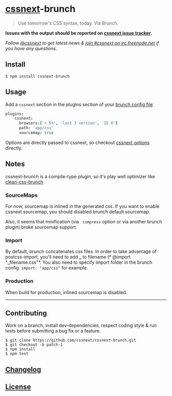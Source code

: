 # [cssnext](http://https://github.com/cssnext/cssnext)-brunch

> Use tomorrow's CSS syntax, today. Via Brunch.

**Issues with the output should be reported on [cssnext issue tracker](https://github.com/cssnext/cssnext/issues).**

_Follow [@cssnext](https://twitter.com/cssnext) to get latest news & [join #cssnext on irc.freenode.net](irc://irc.freenode.net/cssnext) if you have any questions._

## Install

    $ npm install cssnext-brunch

## Usage

Add a `cssnext` section in the plugins section of your [brunch config file](https://github.com/brunch/brunch/blob/stable/docs/config.md)

```coffeescript
plugins:
    cssnext:
      browsers:['> 5%', 'last 3 version', 'IE 8']
      path: 'app/css'
      sourcemap: true
```

Options are directly passed to cssnext, so checkout [cssnext options](https://github.com/cssnext/cssnext#nodejs-options) directly.

## Notes

cssnext-brunch is a compile-type plugin, so it's play well optimizer like [clean-css-brunch](https://github.com/brunch/clean-css-brunch)

### SourceMaps

For now, sourcemap is inlined in the generated css.
If you want to enable cssnext sourcemap, you should disabled brunch default sourcemap.

Also, it seems that minification (via `` compress`` option or via another brunch plugin) broke sourcemap support.

### Import

By default, brunch concatenates css files. In order to  take advantage of postcss-import, you'll need to add **_** to filename (* @import "_filename.css"*.
You also need to spécify import folder in the brunch config.
``import: "app/css"`` for example.

###  Production

When build for production, inlined sourcemap is disabled.

---

## Contributing

Work on a branch, install dev-dependencies, respect coding style & run tests before submitting a bug fix or a feature.

    $ git clone https://github.com/cssnext/cssnext-brunch.git
    $ git checkout -b patch-1
    $ npm install
    $ npm test

## [Changelog](CHANGELOG.md)

## [License](LICENSE)
